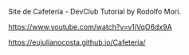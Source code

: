 Site de Cafeteria - DevClub
Tutorial by Rodolfo Mori.

https://www.youtube.com/watch?v=v1jVqO6dx9A

https://eujulianocosta.github.io/Cafeteria/
